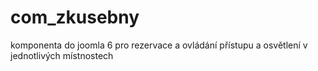 # com_zkusebny
komponenta do joomla 6 pro rezervace a ovládání přístupu a osvětlení v jednotlivých místnostech
